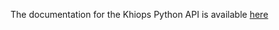 The documentation for the Khiops Python API is available [here](https://khiopsml.github.io/khiops-python/index.html)

